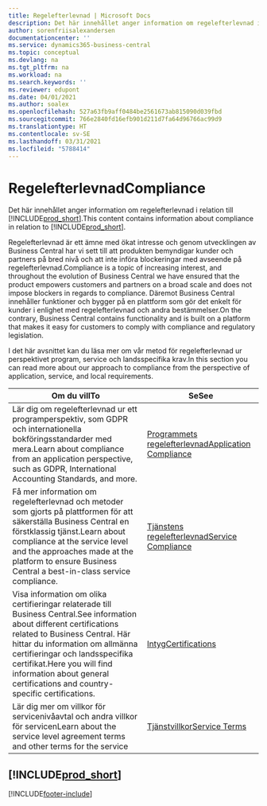```yaml
---
title: Regelefterlevnad | Microsoft Docs
description: Det här innehållet anger information om regelefterlevnad i relation till Business Central.
author: sorenfriisalexandersen
documentationcenter: ''
ms.service: dynamics365-business-central
ms.topic: conceptual
ms.devlang: na
ms.tgt_pltfrm: na
ms.workload: na
ms.search.keywords: ''
ms.reviewer: edupont
ms.date: 04/01/2021
ms.author: soalex
ms.openlocfilehash: 527a63fb9aff0484be2561673ab815090d039fbd
ms.sourcegitcommit: 766e2840fd16efb901d211d7fa64d96766ac99d9
ms.translationtype: HT
ms.contentlocale: sv-SE
ms.lasthandoff: 03/31/2021
ms.locfileid: "5788414"
---
```

# <a name="compliance"></a><span data-ttu-id="d1cc8-103">Regelefterlevnad</span><span class="sxs-lookup"><span data-stu-id="d1cc8-103">Compliance</span></span>

<span data-ttu-id="d1cc8-104">Det här innehållet anger information om regelefterlevnad i relation till [!INCLUDE[prod_short](../includes/prod_short.md)].</span><span class="sxs-lookup"><span data-stu-id="d1cc8-104">This content contains information about compliance in relation to [!INCLUDE[prod_short](../includes/prod_short.md)].</span></span>  

<span data-ttu-id="d1cc8-105">Regelefterlevnad är ett ämne med ökat intresse och genom utvecklingen av Business Central har vi sett till att produkten bemyndigar kunder och partners på bred nivå och att inte införa blockeringar med avseende på regelefterlevnad.</span><span class="sxs-lookup"><span data-stu-id="d1cc8-105">Compliance is a topic of increasing interest, and throughout the evolution of Business Central we have ensured that the product empowers customers and partners on a broad scale and does not impose blockers in regards to compliance.</span></span> <span data-ttu-id="d1cc8-106">Däremot Business Central innehåller funktioner och bygger på en plattform som gör det enkelt för kunder i enlighet med regelefterlevnad och andra bestämmelser.</span><span class="sxs-lookup"><span data-stu-id="d1cc8-106">On the contrary, Business Central contains functionality and is built on a platform that makes it easy for customers to comply with compliance and regulatory legislation.</span></span>

<span data-ttu-id="d1cc8-107">I det här avsnittet kan du läsa mer om vår metod för regelefterlevnad ur perspektivet program, service och landsspecifika krav.</span><span class="sxs-lookup"><span data-stu-id="d1cc8-107">In this section you can read more about our approach to compliance from the perspective of application, service, and local  requirements.</span></span>

|<span data-ttu-id="d1cc8-108">**Om du vill**</span><span class="sxs-lookup"><span data-stu-id="d1cc8-108">**To**</span></span>|<span data-ttu-id="d1cc8-109">**Se**</span><span class="sxs-lookup"><span data-stu-id="d1cc8-109">**See**</span></span>|  
|------------|-------------|  
|<span data-ttu-id="d1cc8-110">Lär dig om regelefterlevnad ur ett programperspektiv, som GDPR och internationella bokföringsstandarder med mera.</span><span class="sxs-lookup"><span data-stu-id="d1cc8-110">Learn about compliance from an application perspective, such as GDPR, International Accounting Standards, and more.</span></span>|[<span data-ttu-id="d1cc8-111">Programmets regelefterlevnad</span><span class="sxs-lookup"><span data-stu-id="d1cc8-111">Application Compliance</span></span>](compliance-application-compliance.md)|  
|<span data-ttu-id="d1cc8-112">Få mer information om regelefterlevnad och metoder som gjorts på plattformen för att säkerställa Business Central en förstklassig tjänst.</span><span class="sxs-lookup"><span data-stu-id="d1cc8-112">Learn about compliance at the service level and the approaches made at the platform to ensure Business Central a best-in-class service compliance.</span></span>|[<span data-ttu-id="d1cc8-113">Tjänstens regelefterlevnad</span><span class="sxs-lookup"><span data-stu-id="d1cc8-113">Service Compliance</span></span>](compliance-service-compliance.md)|  
|<span data-ttu-id="d1cc8-114">Visa information om olika certifieringar relaterade till Business Central.</span><span class="sxs-lookup"><span data-stu-id="d1cc8-114">See information about different certifications related to Business Central.</span></span> <span data-ttu-id="d1cc8-115">Här hittar du information om allmänna certifieringar och landsspecifika certifikat.</span><span class="sxs-lookup"><span data-stu-id="d1cc8-115">Here you will find information about general certifications and country-specific certifications.</span></span>|[<span data-ttu-id="d1cc8-116">Intyg</span><span class="sxs-lookup"><span data-stu-id="d1cc8-116">Certifications</span></span>](compliance-certifications.md)|  
|<span data-ttu-id="d1cc8-117">Lär dig mer om villkor för servicenivåavtal och andra villkor för servicen</span><span class="sxs-lookup"><span data-stu-id="d1cc8-117">Learn about the service level agreement terms and other terms for the service</span></span>|[<span data-ttu-id="d1cc8-118">Tjänstvillkor</span><span class="sxs-lookup"><span data-stu-id="d1cc8-118">Service Terms</span></span>](compliance-service-compliance.md#service-terms)|  

## [!INCLUDE[prod_short](../includes/free_trial_md.md)]  


[!INCLUDE[footer-include](../includes/footer-banner.md)]